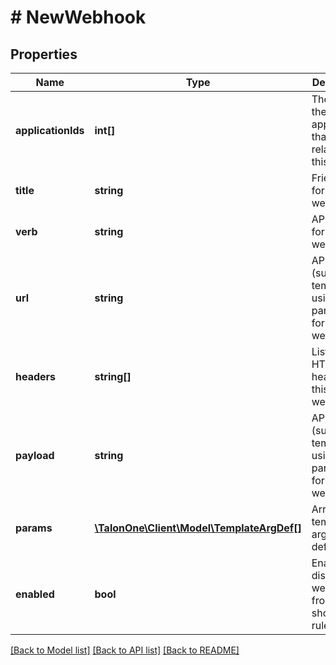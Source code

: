 # # NewWebhook

## Properties

Name | Type | Description | Notes
------------ | ------------- | ------------- | -------------
**applicationIds** | **int[]** | The IDs of the applications that are related to this entity. | 
**title** | **string** | Friendly title for this webhook. | 
**verb** | **string** | API method for this webhook. | 
**url** | **string** | API url (supports templating using parameters) for this webhook. | 
**headers** | **string[]** | List of API HTTP headers for this webhook. | 
**payload** | **string** | API payload (supports templating using parameters) for this webhook. | [optional] 
**params** | [**\TalonOne\Client\Model\TemplateArgDef[]**](TemplateArgDef.md) | Array of template argument definitions. | 
**enabled** | **bool** | Enables or disables webhook from showing in rule builder. | 

[[Back to Model list]](../../README.md#documentation-for-models) [[Back to API list]](../../README.md#documentation-for-api-endpoints) [[Back to README]](../../README.md)


